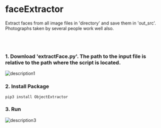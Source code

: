 # faceExtractor

Extract faces from all image files in 'directory' and save them in 'out_src'.<br/>
Photographs taken by several people work well also.

<br/><br/>
### 1. Download 'extractFace.py'. The path to the input file is relative to the path where the script is located.
![description1](https://github.com/chanhee13p/faceExtractor/blob/master/screenshots/screenshot1.png)


### 2. Install Package
```
pip3 install ObjectExtractor
```

### 3. Run
![description3](https://github.com/chanhee13p/faceExtractor/blob/master/screenshots/screenshot2.png)
